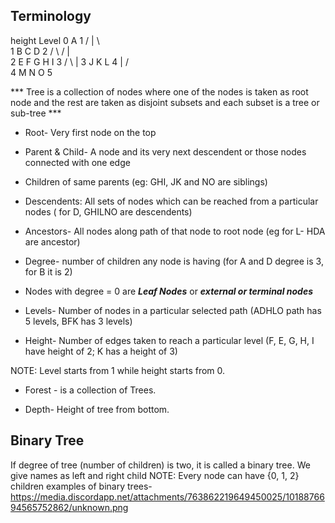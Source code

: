 ## Terminology
  height                                        Level
    0                  A                        1
                    /   |   \   
    1           B       C       D               2
              /     \         / |  \
    2       E        F       G   H   I          3
                  /    \         | 
    3           J       K        L              4
                |              /   \
    4           M              N    O           5

*** Tree is a collection of nodes where one of the nodes is taken as root node and the rest are taken as disjoint subsets and each subset is a tree or sub-tree ***

* Root- Very first node on the top 

* Parent & Child- A node and its very next descendent or those nodes connected with one edge

* Children of same parents (eg: GHI, JK and NO are siblings)

* Descendents: All sets of nodes which can be reached from a particular nodes ( for D, GHILNO are descendents)

* Ancestors- All nodes along path of that node to root node (eg for L- HDA are ancestor)

* Degree- number of children any node is having (for A and D degree is 3, for B it is 2)

* Nodes with degree = 0 are ***Leaf Nodes*** or ***external or terminal nodes***

* Levels- Number of nodes in a particular selected path (ADHLO path has 5 levels, BFK has 3 levels)

* Height- Number of edges taken to reach a particular level (F, E, G, H, I have height of 2; K has a height of 3)

NOTE: Level starts from 1 while height starts from 0.

* Forest - is a collection of Trees.

* Depth- Height of tree from bottom.

## Binary Tree
If degree of tree (number of children) is two, it is called a binary tree.
We give names as left and right child
NOTE: Every node can have {0, 1, 2} children
examples of binary trees- https://media.discordapp.net/attachments/763862219649450025/1018876694565752862/unknown.png